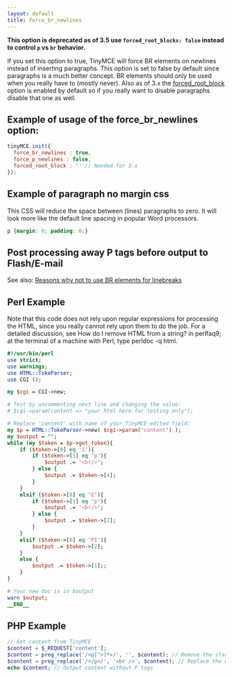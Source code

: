 ```yaml
---
layout: default
title: force_br_newlines
---
```


**This option is deprecated as of 3.5 use `forced_root_blocks: false` instead to control `p` vs `br` behavior.**

If you set this option to true, TinyMCE will force BR elements on newlines instead of inserting paragraphs. This option is set to false by default since paragraphs is a much better concept. BR elements should only be used when you really have to (mostly never). Also as of 3.x the [forced_root_block](../configuration/Configuration3x@forced_root_block) option is enabled by default so if you really want to disable paragraphs disable that one as well.

## Example of usage of the force_br_newlines option:

```js
tinyMCE.init({
  force_br_newlines : true,
  force_p_newlines : false,
  forced_root_block : '' // Needed for 3.x
});
```

## Example of paragraph no margin css

This CSS will reduce the space between (lines) paragraphs to zero. It will look more like the default line spacing in popular Word processors.

```css
p {margin: 0; padding: 0;}
```

## Post processing away P tags before output to Flash/E-mail

See also: [Reasons why not to use BR elements for linebreaks](/extras/TinyMCE3x@TinyMCE_FAQ/)

## Perl Example

Note that this code does not rely upon regular expressions for processing the HTML, since you really cannot rely upon them to do the job. For a detailed discussion, see How do I remove HTML from a string? in perlfaq9; at the terminal of a machine with Perl, type perldoc -q html.

```perl
#!/usr/bin/perl
use strict;
use warnings;
use HTML::TokeParser;
use CGI ();

my $cgi = CGI->new;

# Test by uncommenting next line and changing the value:
# $cgi->param(content => "your html here for testing only");

# Replace 'content' with name of your TinyMCE-edited field:
my $p = HTML::TokeParser->new( $cgi->param('content') );
my $output = "";
while (my $token = $p->get_token){
	if ($token->[0] eq 'S'){
		if ($token->[1] eq 'p'){
			$output .= '<br/>';
		} else {
			$output .= $token->[4];
		}
	}
	elsif ($token->[0] eq 'E'){
		if ($token->[1] eq 'p'){
			$output .= '<br/>';
		} else {
			$output .= $token->[2];
		}
	}
	elsif ($token->[0] eq 'PI'){
		$output .= $token->[2];
	}
	else {
		$output .= $token->[1];;
	}
}

# Your new doc is in $output
warn $output;
__END__
```

## PHP Example

```php
// Get content from TinyMCE
$content = $_REQUEST['content'];
$content = preg_replace('/<p[^>]*>/', '', $content); // Remove the start <p> or <p attr="">
$content = preg_replace('/</p>/', '<br />', $content); // Replace the end
echo $content; // Output content without P tags
```
